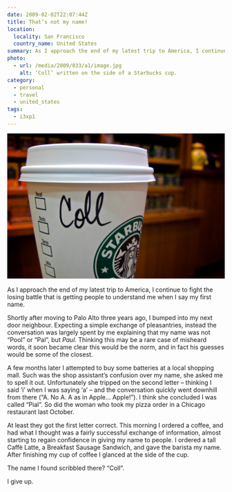 ```yaml
---
date: 2009-02-02T22:07:44Z
title: That’s not my name!
location:
  locality: San Francisco
  country_name: United States
summary: As I approach the end of my latest trip to America, I continue to fight the losing battle that is getting people to understand me when I say my first name.
photo:
  - url: /media/2009/033/a1/image.jpg
    alt: ‘Coll’ written on the side of a Starbucks cup.
category:
  - personal
  - travel
  - united_states
tags:
  - i3xp1
---
```


![’Coll’ written on the side of a Starbucks cup.](/media/2009/033/a1/image.jpg)

As I approach the end of my latest trip to America, I continue to fight the losing battle that is getting people to understand me when I say my first name.

Shortly after moving to Palo Alto three years ago, I bumped into my next door neighbour. Expecting a simple exchange of pleasantries, instead the conversation was largely spent by me explaining that my name was not “Pool” or “Pal”, but _Paul_. Thinking this may be a rare case of misheard words, it soon became clear this would be the norm, and in fact his guesses would be some of the closest.

A few months later I attempted to buy some batteries at a local shopping mall. Such was the shop assistant’s confusion over my name, she asked me to spell it out. Unfortunately she tripped on the second letter – thinking I said ‘i’ when I was saying ‘a’ – and the conversation quickly went downhill from there (“A. No A. A as in Apple… Apple!”). I think she concluded I was called “Pial”. So did the woman who took my pizza order in a Chicago restaurant last October.

At least they got the first letter correct. This morning I ordered a coffee, and had what I thought was a fairly successful exchange of information, almost starting to regain confidence in giving my name to people. I ordered a tall Caffè Latte, a Breakfast Sausage Sandwich, and gave the barista my name. After finishing my cup of coffee I glanced at the side of the cup.

The name I found scribbled there? “Coll”.

I give up.
